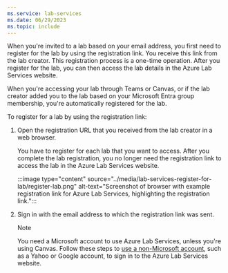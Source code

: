 ```yaml
---
ms.service: lab-services
ms.date: 06/29/2023
ms.topic: include
---
```


When you're invited to a lab based on your email address, you first need to register for the lab by using the registration link. You receive this link from the lab creator. This registration process is a one-time operation. After you register for the lab, you can then access the lab details in the Azure Lab Services website.

When you're accessing your lab through Teams or Canvas, or if the lab creator added you to the lab based on your Microsoft Entra group membership, you're automatically registered for the lab.

To register for a lab by using the registration link:

1. Open the registration URL that you received from the lab creator in a web browser.

    You have to register for each lab that you want to access. After you complete the lab registration, you no longer need the registration link to access the lab in the Azure Lab Services website.

    :::image type="content" source="../media/lab-services-register-for-lab/register-lab.png" alt-text="Screenshot of browser with example registration link for Azure Lab Services, highlighting the registration link.":::

1. Sign in with the email address to which the registration link was sent.

    > [!NOTE]
    > You need a Microsoft account to use Azure Lab Services, unless you're using Canvas. Follow these steps to [use a non-Microsoft account](../how-to-access-lab-virtual-machine.md#use-a-non-microsoft-email-account), such as a Yahoo or Google account, to sign in to the Azure Lab Services website.
